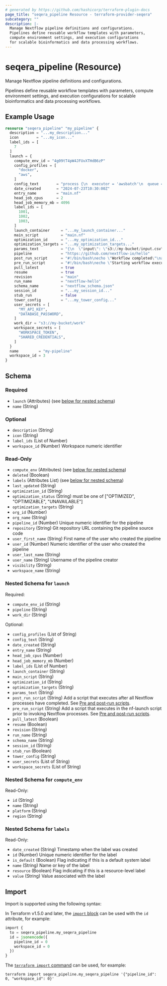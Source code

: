 ```yaml
---
# generated by https://github.com/hashicorp/terraform-plugin-docs
page_title: "seqera_pipeline Resource - terraform-provider-seqera"
subcategory: ""
description: |-
  Manage Nextflow pipeline definitions and configurations.
  Pipelines define reusable workflow templates with parameters,
  compute environment settings, and execution configurations
  for scalable bioinformatics and data processing workflows.
---
```


# seqera_pipeline (Resource)

Manage Nextflow pipeline definitions and configurations.

Pipelines define reusable workflow templates with parameters,
compute environment settings, and execution configurations
for scalable bioinformatics and data processing workflows.

## Example Usage

```terraform
resource "seqera_pipeline" "my_pipeline" {
  description = "...my_description..."
  icon        = "...my_icon..."
  label_ids = [
    7
  ]
  launch = {
    compute_env_id = "4g09tT4pW4JFUvXTHdB6zP"
    config_profiles = [
      "docker",
      "aws",
    ]
    config_text        = "process {\n  executor = 'awsbatch'\n  queue = 'my-queue'\n}\n"
    date_created       = "2024-07-23T10:30:00Z"
    entry_name         = "main.nf"
    head_job_cpus      = 2
    head_job_memory_mb = 4096
    label_ids = [
      1001,
      1002,
      1003,
    ]
    launch_container     = "...my_launch_container..."
    main_script          = "main.nf"
    optimization_id      = "...my_optimization_id..."
    optimization_targets = "...my_optimization_targets..."
    params_text          = "{\n  \"input\": \"s3://my-bucket/input.csv\",\n  \"output_dir\": \"s3://my-bucket/results\",\n}\n"
    pipeline             = "https://github.com/nextflow-io/hello"
    post_run_script      = "#!/bin/bash\necho \"Workflow completed\"\naws s3 sync ./results s3://my-bucket/results\n"
    pre_run_script       = "#!/bin/bash\necho \"Starting workflow execution\"\naws s3 sync s3://my-bucket/data ./data\n"
    pull_latest          = true
    resume               = true
    revision             = "main"
    run_name             = "nextflow-hello"
    schema_name          = "nextflow_schema.json"
    session_id           = "...my_session_id..."
    stub_run             = false
    tower_config         = "...my_tower_config..."
    user_secrets = [
      "MY_API_KEY",
      "DATABASE_PASSWORD",
    ]
    work_dir = "s3://my-bucket/work"
    workspace_secrets = [
      "WORKSPACE_TOKEN",
      "SHARED_CREDENTIALS",
    ]
  }
  name         = "my-pipeline"
  workspace_id = 3
}
```

<!-- schema generated by tfplugindocs -->
## Schema

### Required

- `launch` (Attributes) (see [below for nested schema](#nestedatt--launch))
- `name` (String)

### Optional

- `description` (String)
- `icon` (String)
- `label_ids` (List of Number)
- `workspace_id` (Number) Workspace numeric identifier

### Read-Only

- `compute_env` (Attributes) (see [below for nested schema](#nestedatt--compute_env))
- `deleted` (Boolean)
- `labels` (Attributes List) (see [below for nested schema](#nestedatt--labels))
- `last_updated` (String)
- `optimization_id` (String)
- `optimization_status` (String) must be one of ["OPTIMIZED", "OPTIMIZABLE", "UNAVAILABLE"]
- `optimization_targets` (String)
- `org_id` (Number)
- `org_name` (String)
- `pipeline_id` (Number) Unique numeric identifier for the pipeline
- `repository` (String) Git repository URL containing the pipeline source code
- `user_first_name` (String) First name of the user who created the pipeline
- `user_id` (Number) Numeric identifier of the user who created the pipeline
- `user_last_name` (String)
- `user_name` (String) Username of the pipeline creator
- `visibility` (String)
- `workspace_name` (String)

<a id="nestedatt--launch"></a>
### Nested Schema for `launch`

Required:

- `compute_env_id` (String)
- `pipeline` (String)
- `work_dir` (String)

Optional:

- `config_profiles` (List of String)
- `config_text` (String)
- `date_created` (String)
- `entry_name` (String)
- `head_job_cpus` (Number)
- `head_job_memory_mb` (Number)
- `label_ids` (List of Number)
- `launch_container` (String)
- `main_script` (String)
- `optimization_id` (String)
- `optimization_targets` (String)
- `params_text` (String)
- `post_run_script` (String) Add a script that executes after all Nextflow processes have completed. See [Pre and post-run scripts](https://docs.seqera.io/platform-cloud/launch/advanced#pre-and-post-run-scripts).
- `pre_run_script` (String) Add a script that executes in the nf-launch script prior to invoking Nextflow processes. See [Pre and post-run scripts](https://docs.seqera.io/platform-cloud/launch/advanced#pre-and-post-run-scripts).
- `pull_latest` (Boolean)
- `resume` (Boolean)
- `revision` (String)
- `run_name` (String)
- `schema_name` (String)
- `session_id` (String)
- `stub_run` (Boolean)
- `tower_config` (String)
- `user_secrets` (List of String)
- `workspace_secrets` (List of String)


<a id="nestedatt--compute_env"></a>
### Nested Schema for `compute_env`

Read-Only:

- `id` (String)
- `name` (String)
- `platform` (String)
- `region` (String)


<a id="nestedatt--labels"></a>
### Nested Schema for `labels`

Read-Only:

- `date_created` (String) Timestamp when the label was created
- `id` (Number) Unique numeric identifier for the label
- `is_default` (Boolean) Flag indicating if this is a default system label
- `name` (String) Name or key of the label
- `resource` (Boolean) Flag indicating if this is a resource-level label
- `value` (String) Value associated with the label

## Import

Import is supported using the following syntax:

In Terraform v1.5.0 and later, the [`import` block](https://developer.hashicorp.com/terraform/language/import) can be used with the `id` attribute, for example:

```terraform
import {
  to = seqera_pipeline.my_seqera_pipeline
  id = jsonencode({
    pipeline_id = 0
    workspace_id = 0
  })
}
```

The [`terraform import` command](https://developer.hashicorp.com/terraform/cli/commands/import) can be used, for example:

```shell
terraform import seqera_pipeline.my_seqera_pipeline '{"pipeline_id": 0, "workspace_id": 0}'
```
